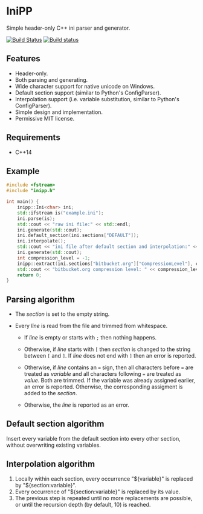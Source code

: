 # IniPP

Simple header-only C++ ini parser and generator.

[![Build Status](https://travis-ci.org/mcmtroffaes/inipp.svg?branch=develop)](https://travis-ci.org/mcmtroffaes/inipp) [![Build status](https://ci.appveyor.com/api/projects/status/74hf86c4yhtmb1j5/branch/develop?svg=true)](https://ci.appveyor.com/project/mcmtroffaes/inipp/branch/develop)

## Features

* Header-only.
* Both parsing and generating.
* Wide character support for native unicode on Windows.
* Default section support (similar to Python's ConfigParser).
* Interpolation support (i.e. variable substitution, similar to Python's ConfigParser).
* Simple design and implementation.
* Permissive MIT license.

## Requirements

* C++14


## Example

```cpp
#include <fstream>
#include "inipp.h"

int main() {
	inipp::Ini<char> ini;
	std::ifstream is("example.ini");
	ini.parse(is);
	std::cout << "raw ini file:" << std::endl;
	ini.generate(std::cout);
	ini.default_section(ini.sections["DEFAULT"]);
	ini.interpolate();
	std::cout << "ini file after default section and interpolation:" << std::endl;
	ini.generate(std::cout);
	int compression_level = -1;
	inipp::extract(ini.sections["bitbucket.org"]["CompressionLevel"], compression_level);
	std::cout << "bitbucket.org compression level: " << compression_level << std::endl;
	return 0;
}
```

## Parsing algorithm

* The *section* is set to the empty string.

* Every *line* is read from the file and trimmed from whitespace.

    * If *line* is empty or starts with ``;`` then nothing happens.

    * Otherwise, if *line* starts with ``[`` then *section* is changed
      to the string between ``[`` and ``]``. If *line* does not end
      with ``]`` then an error is reported.

    * Otherwise, if *line* contains an ``=`` sign, then all characters
      before ``=`` are treated as *variable* and all characters
      following ``=`` are treated as *value*. Both are trimmed. If the
      variable was already assigned earlier, an error is
      reported. Otherwise, the corresponding assigment is added to the
      *section*.

    * Otherwise, the *line* is reported as an error.

## Default section algorithm

Insert every variable from the default section into every other section, without overwriting existing variables.

## Interpolation algorithm

1. Locally within each section, every occurrence "${variable}" is replaced by "${section:variable}".
2. Every occurrence of "${section:variable}" is replaced by its value.
3. The previous step is repeated until no more replacements are possible, or until the recursion depth (by default, 10) is reached.

